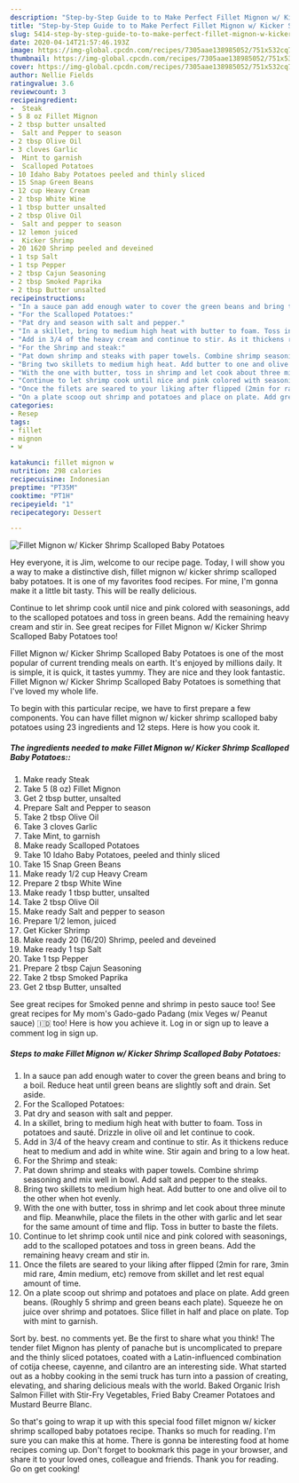 ```yaml
---
description: "Step-by-Step Guide to to Make Perfect Fillet Mignon w/ Kicker Shrimp Scalloped Baby Potatoes"
title: "Step-by-Step Guide to to Make Perfect Fillet Mignon w/ Kicker Shrimp Scalloped Baby Potatoes"
slug: 5414-step-by-step-guide-to-to-make-perfect-fillet-mignon-w-kicker-shrimp-scalloped-baby-potatoes
date: 2020-04-14T21:57:46.193Z
image: https://img-global.cpcdn.com/recipes/7305aae138985052/751x532cq70/fillet-mignon-w-kicker-shrimp-scalloped-baby-potatoes-recipe-main-photo.jpg
thumbnail: https://img-global.cpcdn.com/recipes/7305aae138985052/751x532cq70/fillet-mignon-w-kicker-shrimp-scalloped-baby-potatoes-recipe-main-photo.jpg
cover: https://img-global.cpcdn.com/recipes/7305aae138985052/751x532cq70/fillet-mignon-w-kicker-shrimp-scalloped-baby-potatoes-recipe-main-photo.jpg
author: Nellie Fields
ratingvalue: 3.6
reviewcount: 3
recipeingredient:
-  Steak
- 5 8 oz Fillet Mignon
- 2 tbsp butter unsalted
-  Salt and Pepper to season
- 2 tbsp Olive Oil
- 3 cloves Garlic
-  Mint to garnish
-  Scalloped Potatoes
- 10 Idaho Baby Potatoes peeled and thinly sliced
- 15 Snap Green Beans
- 12 cup Heavy Cream
- 2 tbsp White Wine
- 1 tbsp butter unsalted
- 2 tbsp Olive Oil
-  Salt and pepper to season
- 12 lemon juiced
-  Kicker Shrimp
- 20 1620 Shrimp peeled and deveined
- 1 tsp Salt
- 1 tsp Pepper
- 2 tbsp Cajun Seasoning
- 2 tbsp Smoked Paprika
- 2 tbsp Butter unsalted
recipeinstructions:
- "In a sauce pan add enough water to cover the green beans and bring to a boil. Reduce heat until green beans are slightly soft and drain. Set aside."
- "For the Scalloped Potatoes:"
- "Pat dry and season with salt and pepper."
- "In a skillet, bring to medium high heat with butter to foam. Toss in potatoes and sauté. Drizzle in olive oil and let continue to cook."
- "Add in 3/4 of the heavy cream and continue to stir. As it thickens reduce heat to medium and add in white wine. Stir again and bring to a low heat."
- "For the Shrimp and steak:"
- "Pat down shrimp and steaks with paper towels. Combine shrimp seasoning and mix well in bowl. Add salt and pepper to the steaks."
- "Bring two skillets to medium high heat. Add butter to one and olive oil to the other when hot evenly."
- "With the one with butter, toss in shrimp and let cook about three minute and flip. Meanwhile, place the filets in the other with garlic and let sear for the same amount of time and flip. Toss in butter to baste the filets."
- "Continue to let shrimp cook until nice and pink colored with seasonings, add to the scalloped potatoes and toss in green beans. Add the remaining heavy cream and stir in."
- "Once the filets are seared to your liking after flipped (2min for rare, 3min mid rare, 4min medium, etc) remove from skillet and let rest equal amount of time."
- "On a plate scoop out shrimp and potatoes and place on plate. Add green beans. (Roughly 5 shrimp and green beans each plate). Squeeze he on juice over shrimp and potatoes. Slice fillet in half and place on plate. Top with mint to garnish."
categories:
- Resep
tags:
- fillet
- mignon
- w

katakunci: fillet mignon w
nutrition: 298 calories
recipecuisine: Indonesian
preptime: "PT35M"
cooktime: "PT1H"
recipeyield: "1"
recipecategory: Dessert

---
```



![Fillet Mignon w/ Kicker Shrimp Scalloped Baby Potatoes](https://img-global.cpcdn.com/recipes/7305aae138985052/751x532cq70/fillet-mignon-w-kicker-shrimp-scalloped-baby-potatoes-recipe-main-photo.jpg)

Hey everyone, it is Jim, welcome to our recipe page. Today, I will show you a way to make a distinctive dish, fillet mignon w/ kicker shrimp scalloped baby potatoes. It is one of my favorites food recipes. For mine, I'm gonna make it a little bit tasty. This will be really delicious.

Continue to let shrimp cook until nice and pink colored with seasonings, add to the scalloped potatoes and toss in green beans. Add the remaining heavy cream and stir in. See great recipes for Fillet Mignon w/ Kicker Shrimp Scalloped Baby Potatoes too!

Fillet Mignon w/ Kicker Shrimp Scalloped Baby Potatoes is one of the most popular of current trending meals on earth. It's enjoyed by millions daily. It is simple, it is quick, it tastes yummy. They are nice and they look fantastic. Fillet Mignon w/ Kicker Shrimp Scalloped Baby Potatoes is something that I've loved my whole life.


To begin with this particular recipe, we have to first prepare a few components. You can have fillet mignon w/ kicker shrimp scalloped baby potatoes using 23 ingredients and 12 steps. Here is how you cook it.

##### The ingredients needed to make Fillet Mignon w/ Kicker Shrimp Scalloped Baby Potatoes::

1. Make ready  Steak
1. Take 5 (8 oz) Fillet Mignon
1. Get 2 tbsp butter, unsalted
1. Prepare  Salt and Pepper to season
1. Take 2 tbsp Olive Oil
1. Take 3 cloves Garlic
1. Take  Mint, to garnish
1. Make ready  Scalloped Potatoes
1. Take 10 Idaho Baby Potatoes, peeled and thinly sliced
1. Take 15 Snap Green Beans
1. Make ready 1/2 cup Heavy Cream
1. Prepare 2 tbsp White Wine
1. Make ready 1 tbsp butter, unsalted
1. Take 2 tbsp Olive Oil
1. Make ready  Salt and pepper to season
1. Prepare 1/2 lemon, juiced
1. Get  Kicker Shrimp
1. Make ready 20 (16/20) Shrimp, peeled and deveined
1. Make ready 1 tsp Salt
1. Take 1 tsp Pepper
1. Prepare 2 tbsp Cajun Seasoning
1. Take 2 tbsp Smoked Paprika
1. Get 2 tbsp Butter, unsalted


See great recipes for Smoked penne and shrimp in pesto sauce too! See great recipes for My mom&#39;s Gado-gado Padang (mix Veges w/ Peanut sauce) 🇮🇩 too! Here is how you achieve it. Log in or sign up to leave a comment log in sign up. 

##### Steps to make Fillet Mignon w/ Kicker Shrimp Scalloped Baby Potatoes:

1. In a sauce pan add enough water to cover the green beans and bring to a boil. Reduce heat until green beans are slightly soft and drain. Set aside.
1. For the Scalloped Potatoes:
1. Pat dry and season with salt and pepper.
1. In a skillet, bring to medium high heat with butter to foam. Toss in potatoes and sauté. Drizzle in olive oil and let continue to cook.
1. Add in 3/4 of the heavy cream and continue to stir. As it thickens reduce heat to medium and add in white wine. Stir again and bring to a low heat.
1. For the Shrimp and steak:
1. Pat down shrimp and steaks with paper towels. Combine shrimp seasoning and mix well in bowl. Add salt and pepper to the steaks.
1. Bring two skillets to medium high heat. Add butter to one and olive oil to the other when hot evenly.
1. With the one with butter, toss in shrimp and let cook about three minute and flip. Meanwhile, place the filets in the other with garlic and let sear for the same amount of time and flip. Toss in butter to baste the filets.
1. Continue to let shrimp cook until nice and pink colored with seasonings, add to the scalloped potatoes and toss in green beans. Add the remaining heavy cream and stir in.
1. Once the filets are seared to your liking after flipped (2min for rare, 3min mid rare, 4min medium, etc) remove from skillet and let rest equal amount of time.
1. On a plate scoop out shrimp and potatoes and place on plate. Add green beans. (Roughly 5 shrimp and green beans each plate). Squeeze he on juice over shrimp and potatoes. Slice fillet in half and place on plate. Top with mint to garnish.


Sort by. best. no comments yet. Be the first to share what you think! The tender filet Mignon has plenty of panache but is uncomplicated to prepare and the thinly sliced potatoes, coated with a Latin-influenced combination of cotija cheese, cayenne, and cilantro are an interesting side. What started out as a hobby cooking in the semi truck has turn into a passion of creating, elevating, and sharing delicious meals with the world. Baked Organic Irish Salmon Fillet with Stir-Fry Vegetables, Fried Baby Creamer Potatoes and Mustard Beurre Blanc. 

So that's going to wrap it up with this special food fillet mignon w/ kicker shrimp scalloped baby potatoes recipe. Thanks so much for reading. I'm sure you can make this at home. There is gonna be interesting food at home recipes coming up. Don't forget to bookmark this page in your browser, and share it to your loved ones, colleague and friends. Thank you for reading. Go on get cooking!
